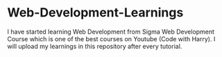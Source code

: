 # Web-Development-Learnings
I have started learning Web Development from Sigma Web Development Course which is one of the best courses on Youtube (Code with Harry). I will upload my learnings in this repository after every tutorial.  
